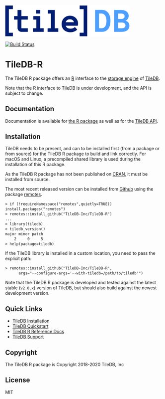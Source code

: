 <a href="https://tiledb.com"><img src="https://github.com/TileDB-Inc/TileDB/raw/dev/doc/source/_static/tiledb-logo_color_no_margin_@4x.png" alt="TileDB logo" width="400"></a>

[![Build Status](https://travis-ci.org/TileDB-Inc/TileDB-R.svg?branch=master)](https://travis-ci.org/TileDB-Inc/TileDB-R)

# TileDB-R

The TileDB R package offers an [R](https://www.r-project.org/) interface to the [storage
engine](https://github.com/TileDB-Inc/TileDB) of [TileDB](https://tiledb.com/).

Note that the R interface to TileDB is under development, and the API is subject to change.

## Documentation

Documentation is available for [the R
package](https://tiledb-inc.github.io/TileDB-R/) as well as for the [TileDB
API](https://docs.tiledb.com/main/).

## Installation

TileDB needs to be present, and can to be installed first (from a package or from source)
for the TileDB R package to build and link correctly. For macOS and Linux, a precompiled
shared library is used during the installation of this R package.

As the TileDB R package has not been published on [CRAN](https://cran.r-project.org/), it must be
installed from source.

The most recent released version can be installed from
[Github](https://github.com/TileDB-Inc/TileDB-R) using the package
[remotes](https://cran.r-project.org/package=remotes).

    > if (!requireNamespace("remotes",quietly=TRUE)) install.packages("remotes")
    > remotes::install_github("TileDB-Inc/TileDB-R")
    ...
    > library(tiledb)
    > tiledb_version()
    major minor patch
        2     0     5
    > help(package=tiledb)

If the TileDB library is installed in a custom location, you need to pass the explicit path:

    > remotes::install_github("TileDB-Inc/TileDB-R",
          args="--configure-args='--with-tiledb=/path/to/tiledb'")

Note that the TileDB R package is developed and tested against the latest stable (`v2.0.x`) version
of TileDB, but should also build against the newest development version.

## Quick Links

- [TileDB Installation](https://docs.tiledb.com/developer/installation)
- [TileDB Quickstart](https://docs.tiledb.com/developer/quickstart)
- [TileDB R Reference Docs](https://tiledb-inc.github.io/TileDB-R/)
- [TileDB Support](https://forum.tiledb.com/)

## Copyright

The TileDB R package is Copyright 2018-2020 TileDB, Inc

## License

MIT
